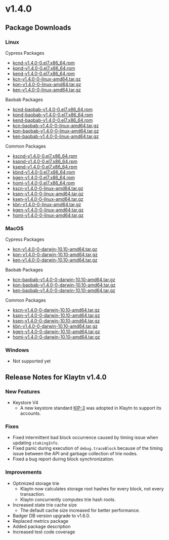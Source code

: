 # v1.4.0

## Package Downloads <a id="package-downloads"></a>

### Linux <a id="linux"></a>

Cypress Packages

* [kcnd-v1.4.0-0.el7.x86\_64.rpm](http://packages.klaytn.net/klaytn/v1.4.0/kcnd-v1.4.0-0.el7.x86_64.rpm)
* [kpnd-v1.4.0-0.el7.x86\_64.rpm](http://packages.klaytn.net/klaytn/v1.4.0/kpnd-v1.4.0-0.el7.x86_64.rpm)
* [kend-v1.4.0-0.el7.x86\_64.rpm](http://packages.klaytn.net/klaytn/v1.4.0/kend-v1.4.0-0.el7.x86_64.rpm)
* [kcn-v1.4.0-0-linux-amd64.tar.gz](http://packages.klaytn.net/klaytn/v1.4.0/kcn-v1.4.0-0-linux-amd64.tar.gz)
* [kpn-v1.4.0-0-linux-amd64.tar.gz](http://packages.klaytn.net/klaytn/v1.4.0/kpn-v1.4.0-0-linux-amd64.tar.gz)
* [ken-v1.4.0-0-linux-amd64.tar.gz](http://packages.klaytn.net/klaytn/v1.4.0/ken-v1.4.0-0-linux-amd64.tar.gz)

Baobab Packages

* [kcnd-baobab-v1.4.0-0.el7.x86\_64.rpm](http://packages.klaytn.net/klaytn/v1.4.0/kcnd-baobab-v1.4.0-0.el7.x86_64.rpm)
* [kpnd-baobab-v1.4.0-0.el7.x86\_64.rpm](http://packages.klaytn.net/klaytn/v1.4.0/kpnd-baobab-v1.4.0-0.el7.x86_64.rpm)
* [kend-baobab-v1.4.0-0.el7.x86\_64.rpm](http://packages.klaytn.net/klaytn/v1.4.0/kend-baobab-v1.4.0-0.el7.x86_64.rpm)
* [kcn-baobab-v1.4.0-0-linux-amd64.tar.gz](http://packages.klaytn.net/klaytn/v1.4.0/kcn-baobab-v1.4.0-0-linux-amd64.tar.gz)
* [kpn-baobab-v1.4.0-0-linux-amd64.tar.gz](http://packages.klaytn.net/klaytn/v1.4.0/kpn-baobab-v1.4.0-0-linux-amd64.tar.gz)
* [ken-baobab-v1.4.0-0-linux-amd64.tar.gz](http://packages.klaytn.net/klaytn/v1.4.0/ken-baobab-v1.4.0-0-linux-amd64.tar.gz)

Common Packages

* [kscnd-v1.4.0-0.el7.x86\_64.rpm](http://packages.klaytn.net/klaytn/v1.4.0/kscnd-v1.4.0-0.el7.x86_64.rpm)
* [kspnd-v1.4.0-0.el7.x86\_64.rpm](http://packages.klaytn.net/klaytn/v1.4.0/kspnd-v1.4.0-0.el7.x86_64.rpm)
* [ksend-v1.4.0-0.el7.x86\_64.rpm](http://packages.klaytn.net/klaytn/v1.4.0/ksend-v1.4.0-0.el7.x86_64.rpm)
* [kbnd-v1.4.0-0.el7.x86\_64.rpm](http://packages.klaytn.net/klaytn/v1.4.0/kbnd-v1.4.0-0.el7.x86_64.rpm)
* [kgen-v1.4.0-0.el7.x86\_64.rpm](http://packages.klaytn.net/klaytn/v1.4.0/kgen-v1.4.0-0.el7.x86_64.rpm)
* [homi-v1.4.0-0.el7.x86\_64.rpm](http://packages.klaytn.net/klaytn/v1.4.0/homi-v1.4.0-0.el7.x86_64.rpm)
* [kscn-v1.4.0-0-linux-amd64.tar.gz](http://packages.klaytn.net/klaytn/v1.4.0/kscn-v1.4.0-0-linux-amd64.tar.gz)
* [kspn-v1.4.0-0-linux-amd64.tar.gz](http://packages.klaytn.net/klaytn/v1.4.0/kspn-v1.4.0-0-linux-amd64.tar.gz)
* [ksen-v1.4.0-0-linux-amd64.tar.gz](http://packages.klaytn.net/klaytn/v1.4.0/ksen-v1.4.0-0-linux-amd64.tar.gz)
* [kbn-v1.4.0-0-linux-amd64.tar.gz](http://packages.klaytn.net/klaytn/v1.4.0/kbn-v1.4.0-0-linux-amd64.tar.gz)
* [kgen-v1.4.0-0-linux-amd64.tar.gz](http://packages.klaytn.net/klaytn/v1.4.0/kgen-v1.4.0-0-linux-amd64.tar.gz)
* [homi-v1.4.0-0-linux-amd64.tar.gz](http://packages.klaytn.net/klaytn/v1.4.0/homi-v1.4.0-0-linux-amd64.tar.gz)

### MacOS <a id="macos"></a>

Cypress Packages

* [kcn-v1.4.0-0-darwin-10.10-amd64.tar.gz](http://packages.klaytn.net/klaytn/v1.4.0/kcn-v1.4.0-0-darwin-10.10-amd64.tar.gz)
* [kpn-v1.4.0-0-darwin-10.10-amd64.tar.gz](http://packages.klaytn.net/klaytn/v1.4.0/kpn-v1.4.0-0-darwin-10.10-amd64.tar.gz)
* [ken-v1.4.0-0-darwin-10.10-amd64.tar.gz](http://packages.klaytn.net/klaytn/v1.4.0/ken-v1.4.0-0-darwin-10.10-amd64.tar.gz)

Baobab Packages

* [kcn-baobab-v1.4.0-0-darwin-10.10-amd64.tar.gz](http://packages.klaytn.net/klaytn/v1.4.0/kcn-baobab-v1.4.0-0-darwin-10.10-amd64.tar.gz)
* [kpn-baobab-v1.4.0-0-darwin-10.10-amd64.tar.gz](http://packages.klaytn.net/klaytn/v1.4.0/kpn-baobab-v1.4.0-0-darwin-10.10-amd64.tar.gz)
* [ken-baobab-v1.4.0-0-darwin-10.10-amd64.tar.gz](http://packages.klaytn.net/klaytn/v1.4.0/ken-baobab-v1.4.0-0-darwin-10.10-amd64.tar.gz)

Common Packages

* [kscn-v1.4.0-0-darwin-10.10-amd64.tar.gz](http://packages.klaytn.net/klaytn/v1.4.0/kscn-v1.4.0-0-darwin-10.10-amd64.tar.gz)
* [kspn-v1.4.0-0-darwin-10.10-amd64.tar.gz](http://packages.klaytn.net/klaytn/v1.4.0/kspn-v1.4.0-0-darwin-10.10-amd64.tar.gz)
* [ksen-v1.4.0-0-darwin-10.10-amd64.tar.gz](http://packages.klaytn.net/klaytn/v1.4.0/ksen-v1.4.0-0-darwin-10.10-amd64.tar.gz)
* [kbn-v1.4.0-0-darwin-10.10-amd64.tar.gz](http://packages.klaytn.net/klaytn/v1.4.0/kbn-v1.4.0-0-darwin-10.10-amd64.tar.gz)
* [kgen-v1.4.0-0-darwin-10.10-amd64.tar.gz](http://packages.klaytn.net/klaytn/v1.4.0/kgen-v1.4.0-0-darwin-10.10-amd64.tar.gz)
* [homi-v1.4.0-0-darwin-10.10-amd64.tar.gz](http://packages.klaytn.net/klaytn/v1.4.0/homi-v1.4.0-0-darwin-10.10-amd64.tar.gz)

### Windows <a id="windows"></a>

* Not supported yet

## Release Notes for Klaytn v1.4.0 <a id="release-notes-for-klaytn-v1-4-0"></a>

### New Features <a id="new-features"></a>

* Keystore V4
  * A new keystore standard [KIP-3](https://klaytn.github.io/kips/KIPs/kip-3) was adopted in Klaytn to support its accounts.

### Fixes <a id="fixes"></a>

* Fixed intermittent bad block occurrence caused by timing issue when updating `stakingInfo`.
* Fixed panic during execution of `debug.traceBlock` because of the timing issue between the API and garbage collection of trie nodes.
* Fixed a bug report during block synchronization.

### Improvements <a id="improvements"></a>

* Optimized storage trie
  * Klaytn now calculates storage root hashes for every block, not every transaction.
  * Klaytn concurrently computes trie hash roots.
* Increased state trie cache size
  * The default cache size increased for better performance.
* Badger DB version upgrade to v1.6.0.
* Replaced metrics package
* Added package description
* Increased test code coverage

